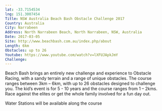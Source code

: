 ```yaml
---
lat: -33.7154534
lng: 151.3007454
Title: NSW Australia Beach Bash Obstacle Challenge 2017
Country: Australia
City: Narrabeen
Address: North Narrabeen Beach, North Narrabeen, NSW, Australia
Date: 2017-03-05
Site: http://www.beachbash.com.au/index.php/about
Length: 6km
Obstacles: up to 26
Youtube: https://www.youtube.com/watch?v=lXFUJApkJmY
Challenge:
---
```


Beach Bash brings an entirely new challenge and experience to Obstacle Racing, with a sandy terrain and a range of unique obstacles. The course ranges between 3km – 6km, with up to 26 obstacles designed to challenge you. The kid’s event is for 5 - 10 years and the course ranges from 1 – 2kms. Race against the elites or get the whole family involved for a fun day out.

Water Stations will be available along the course